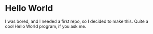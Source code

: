 # Hello World
I was bored, and I needed a first repo, so I decided to make this. Quite a cool Hello World program, if you ask me.
